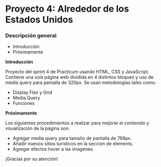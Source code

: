 # Proyecto 4: Alrededor de los Estados Unidos

### Descripción general

- Introducción
- Próximamente

**Introducción**

Proyecto del sprint 4 de Practicum usando HTML, CSS y JavaScript. Contiene una sola página web dividida en 4 distintos bloques y uso de media query para pantalla de 320px. Se usan metodologías tales como:

- Display Flex y Grid
- Media Query
- Funciones

**Próximamente**

Los siguientes procedimientos a realizar para mejorar el contenido y visualización de la página son:

- Agregar media query para tamaño de pantalla de 768px.
- Añadir nuevos sitios turisticos en la seccion de elements.
- Agregar efectos hover a las imagenes.

¡Gracias por su atención!
